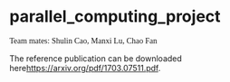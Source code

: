 # parallel_computing_project
<span style="font-family:Avenir; font-size11pt;">Team mates: Shulin Cao, Manxi Lu, Chao Fan
<p>The reference publication can be downloaded here<a href="https://arxiv.org/pdf/1703.07511.pdf">https://arxiv.org/pdf/1703.07511.pdf</a>.</p>
